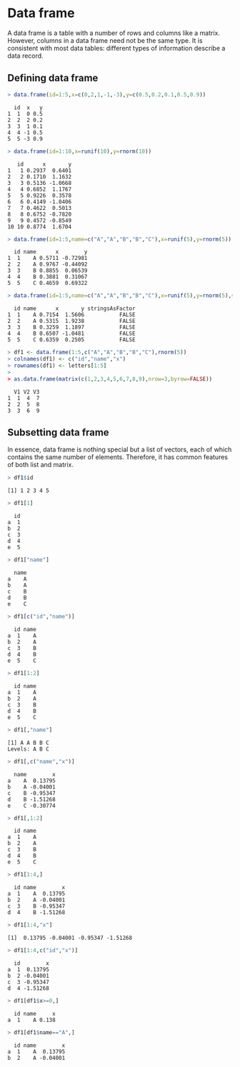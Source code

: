 

# Data frame

A data frame is a table with a number of rows and columns like a matrix. However, columns in a data frame need not be the same type. It is consistent with most data tables: different types of information describe a data record. 

## Defining data frame


```r
> data.frame(id=1:5,x=c(0,2,1,-1,-3),y=c(0.5,0.2,0.1,0.5,0.9))
```

```
  id  x   y
1  1  0 0.5
2  2  2 0.2
3  3  1 0.1
4  4 -1 0.5
5  5 -3 0.9
```

```r
> data.frame(id=1:10,x=runif(10),y=rnorm(10))
```

```
   id      x       y
1   1 0.2937  0.6401
2   2 0.1710  1.1632
3   3 0.5136 -1.0668
4   4 0.6852  1.1767
5   5 0.9226  0.3578
6   6 0.4149 -1.0406
7   7 0.4622  0.5013
8   8 0.6752 -0.7820
9   9 0.4572 -0.8549
10 10 0.8774  1.6704
```

```r
> data.frame(id=1:5,name=c("A","A","B","B","C"),x=runif(5),y=rnorm(5))
```

```
  id name      x        y
1  1    A 0.5711 -0.72981
2  2    A 0.9767 -0.44092
3  3    B 0.8855  0.06539
4  4    B 0.3881  0.31067
5  5    C 0.4659  0.69322
```

```r
> data.frame(id=1:5,name=c("A","A","B","B","C"),x=runif(5),y=rnorm(5),stringsAsFactor=FALSE)
```

```
  id name      x       y stringsAsFactor
1  1    A 0.7154  1.5606           FALSE
2  2    A 0.5315  1.9238           FALSE
3  3    B 0.3259  1.1897           FALSE
4  4    B 0.6507 -1.0481           FALSE
5  5    C 0.6359  0.2505           FALSE
```

```r
> df1 <- data.frame(1:5,c("A","A","B","B","C"),rnorm(5))
> colnames(df1) <- c("id","name","x")
> rownames(df1) <- letters[1:5]
> 
> as.data.frame(matrix(c(1,2,3,4,5,6,7,8,9),nrow=3,byrow=FALSE))
```

```
  V1 V2 V3
1  1  4  7
2  2  5  8
3  3  6  9
```


## Subsetting data frame

In essence, data frame is nothing special but a list of vectors, each of which contains the same number of elements. Therefore, it has common features of both list and matrix.


```r
> df1$id
```

```
[1] 1 2 3 4 5
```

```r
> df1[1]
```

```
  id
a  1
b  2
c  3
d  4
e  5
```

```r
> df1["name"]
```

```
  name
a    A
b    A
c    B
d    B
e    C
```

```r
> df1[c("id","name")]
```

```
  id name
a  1    A
b  2    A
c  3    B
d  4    B
e  5    C
```

```r
> df1[1:2]
```

```
  id name
a  1    A
b  2    A
c  3    B
d  4    B
e  5    C
```

```r
> df1[,"name"]
```

```
[1] A A B B C
Levels: A B C
```

```r
> df1[,c("name","x")]
```

```
  name        x
a    A  0.13795
b    A -0.04001
c    B -0.95347
d    B -1.51268
e    C -0.30774
```

```r
> df1[,1:2]
```

```
  id name
a  1    A
b  2    A
c  3    B
d  4    B
e  5    C
```

```r
> df1[1:4,]
```

```
  id name        x
a  1    A  0.13795
b  2    A -0.04001
c  3    B -0.95347
d  4    B -1.51268
```

```r
> df1[1:4,"x"]
```

```
[1]  0.13795 -0.04001 -0.95347 -1.51268
```

```r
> df1[1:4,c("id","x")]
```

```
  id        x
a  1  0.13795
b  2 -0.04001
c  3 -0.95347
d  4 -1.51268
```

```r
> df1[df1$x>=0,]
```

```
  id name     x
a  1    A 0.138
```

```r
> df1[df1$name=="A",]
```

```
  id name        x
a  1    A  0.13795
b  2    A -0.04001
```


